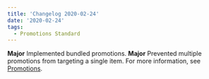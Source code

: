 ```yaml
---
title: 'Changelog 2020-02-24'
date: '2020-02-24'
tags:
  - Promotions Standard
---
```

**Major** Implemented bundled promotions.
**Major** Prevented multiple promotions from targeting a single item. For more information, see [Promotions](/docs/commerce-cloud/promotions/promotions#multiple-promotions-for-the-same-sku).
